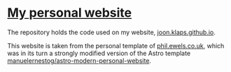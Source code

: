 # [My personal website](http://joon.klaps.github.io)

The repository holds the code used on my website, [joon.klaps.github.io](http://joon.klaps.github.io).

This website is taken from the personal template of [phil.ewels.co.uk](https://phil.ewels.co.uk), which was in its turn a strongly modified version of the Astro template [manuelernestog/astro-modern-personal-website](https://github.com/manuelernestog/astro-modern-personal-website).
